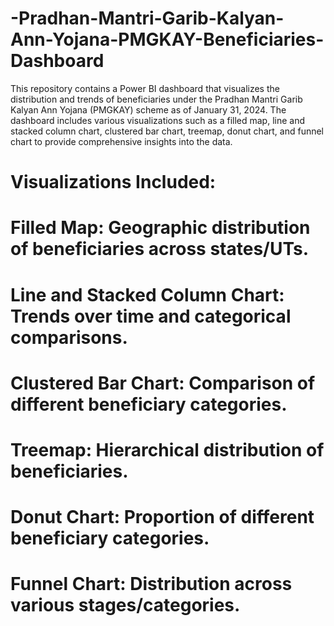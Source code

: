 # -Pradhan-Mantri-Garib-Kalyan-Ann-Yojana-PMGKAY-Beneficiaries-Dashboard
This repository contains a Power BI dashboard that visualizes the distribution and trends of beneficiaries under the Pradhan Mantri Garib Kalyan Ann Yojana (PMGKAY) scheme as of January 31, 2024. The dashboard includes various visualizations such as a filled map, line and stacked column chart, clustered bar chart, treemap, donut chart, and funnel chart to provide comprehensive insights into the data.
# Visualizations Included:
# Filled Map: Geographic distribution of beneficiaries across states/UTs.
# Line and Stacked Column Chart: Trends over time and categorical comparisons.
# Clustered Bar Chart: Comparison of different beneficiary categories.
# Treemap: Hierarchical distribution of beneficiaries.
# Donut Chart: Proportion of different beneficiary categories.
# Funnel Chart: Distribution across various stages/categories.
